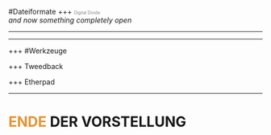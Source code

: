 #Dateiformate
+++
<span style="color:gray; font-size:0.6em;">Digital Divide</span>
<br>
<i>and now something completely open</i>

---


---


+++
#Werkzeuge

+++
Tweedback

+++
Etherpad


---
# <span style="color: #e49436">ENDE</span> DER VORSTELLUNG
